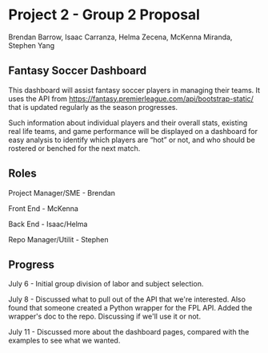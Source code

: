 # Project 2 - Group 2 Proposal
Brendan Barrow, Isaac Carranza, Helma Zecena, McKenna Miranda, Stephen Yang

## Fantasy Soccer Dashboard

This dashboard will assist fantasy soccer players in managing their teams. It uses the API from https://fantasy.premierleague.com/api/bootstrap-static/ that is updated regularly as the season progresses.

Such information about individual players and their overall stats, existing real life teams, and game performance will be displayed on a dashboard for easy analysis to identify which players are “hot” or not, and who should be rostered or benched for the next match.

## Roles
Project Manager/SME - Brendan

Front End - McKenna

Back End - Isaac/Helma

Repo Manager/Utilit - Stephen

## Progress
July 6 - Initial group division of labor and subject selection.

July 8 - Discussed what to pull out of the API that we're interested. Also found that someone created a Python wrapper for the FPL API. Added the wrapper's doc to the repo. Discussing if we'll use it or not.

July 11 - Discussed more about the dashboard pages, compared with the examples to see what we wanted.
